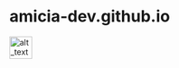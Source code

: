 # amicia-dev.github.io
[<img alt="alt_text" width="40px" src="../GithubVisitWebBtn.png" />](https://amicia-dev.github.io/)
